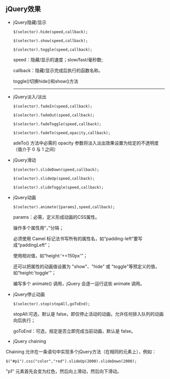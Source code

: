 ## jQuery效果

- jQuery隐藏/显示

  ```
  $(selector).hide(speed,callback);

  $(selector).show(speed,callback);
  
  $(selector).toggle(speed,callback);
  ```
  speed：隐藏/显示的速度；slow/fast/毫秒数;
  
  callback：隐藏/显示完成后执行的函数名称。
  
  toggle()切换hide()和show()方法
  
  ***
  
- jQuery淡入/淡出

  ```
  $(selector).fadeIn(speed,callback);
  
  $(selector).fadeOut(speed,callback);
  
  $(selector).fadeToggle(speed,callback);
  
  $(selector).fadeTo(speed,opacity,callback);
  ```
  adeTo() 方法中必需的 opacity 参数将淡入淡出效果设置为给定的不透明度（值介于 0 与 1 之间）
  
- jQuery滑动

  ```
  $(selector).slideDown(speed,callback);
  
  $(selector).slideUp(speed,callback);
  
  $(selector).slideToggle(speed,callback);
  
  ```
- jQuery动画

  ```
  $(selector).animate({params},speed,callback);
  ```
  params：必需，定义形成动画的CSS属性。  
  
  操作多个属性用“，”分隔；  
  
  必须使用 Camel 标记法书写所有的属性名，如“padding-left”要写成“paddingLeft”；  
  
  使用相对值，如“height:'+=150px'”；  
  
  还可以把属性的动画值设置为 "show"、"hide" 或 "toggle"等预定义的值，如“height:'toggle'”；  
  
  编写多个 animate() 调用，jQuery 会逐一运行这些 animate 调用。
  
- jQuery停止动画

  ```
  $(selector).stop(stopAll,goToEnd);
  ```
  stopAll:可选，默认是 false，即仅停止活动的动画，允许任何排入队列的动画向后执行；
  
   goToEnd：可选，规定是否立即完成当前动画，默认是 false。
   
 - jQuery chaining
 
  Chaining 允许在一条语句中实现多个jQuery方法（在相同的元素上），例如：
  ```
  $("#p1").css("color","red").slideUp(2000).slideDown(2000);
  ```
  "p1" 元素首先会变为红色，然后向上滑动，然后向下滑动。
  
  
